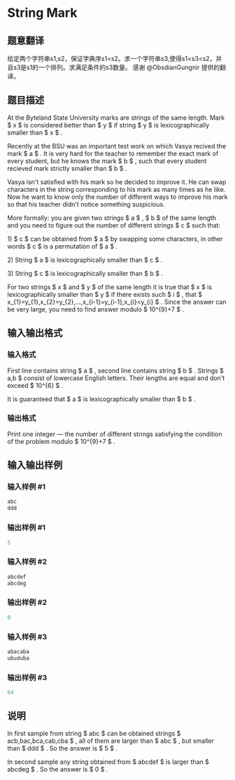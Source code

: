 # String Mark

## 题意翻译

给定两个字符串s1,s2，保证字典序s1<s2。求一个字符串s3,使得s1<s3<s2，并且s3是s1的一个排列。求满足条件的s3数量。 感谢 @ObsdianGungnir 提供的翻译。

## 题目描述

At the Byteland State University marks are strings of the same length. Mark $ x $ is considered better than $ y $ if string $ y $ is lexicographically smaller than $ x $ .

Recently at the BSU was an important test work on which Vasya recived the mark $ a $ . It is very hard for the teacher to remember the exact mark of every student, but he knows the mark $ b $ , such that every student recieved mark strictly smaller than $ b $ .

Vasya isn't satisfied with his mark so he decided to improve it. He can swap characters in the string corresponding to his mark as many times as he like. Now he want to know only the number of different ways to improve his mark so that his teacher didn't notice something suspicious.

More formally: you are given two strings $ a $ , $ b $ of the same length and you need to figure out the number of different strings $ c $ such that:

1\) $ c $ can be obtained from $ a $ by swapping some characters, in other words $ c $ is a permutation of $ a $ .

2\) String $ a $ is lexicographically smaller than $ c $ .

3\) String $ c $ is lexicographically smaller than $ b $ .

For two strings $ x $ and $ y $ of the same length it is true that $ x $ is lexicographically smaller than $ y $ if there exists such $ i $ , that $ x_{1}=y_{1},x_{2}=y_{2},...,x_{i-1}=y_{i-1},x_{i}<y_{i} $ . Since the answer can be very large, you need to find answer modulo $ 10^{9}+7 $ .

## 输入输出格式

### 输入格式

First line contains string $ a $ , second line contains string $ b $ . Strings $ a,b $ consist of lowercase English letters. Their lengths are equal and don't exceed $ 10^{6} $ .

It is guaranteed that $ a $ is lexicographically smaller than $ b $ .

### 输出格式

Print one integer — the number of different strings satisfying the condition of the problem modulo $ 10^{9}+7 $ .

## 输入输出样例

### 输入样例 #1

```cpp
abc
ddd

```
### 输出样例 #1

```cpp
5

```
### 输入样例 #2

```cpp
abcdef
abcdeg

```
### 输出样例 #2

```cpp
0

```
### 输入样例 #3

```cpp
abacaba
ubuduba

```
### 输出样例 #3

```cpp
64

```
## 说明

In first sample from string $ abc $ can be obtained strings $ acb,bac,bca,cab,cba $ , all of them are larger than $ abc $ , but smaller than $ ddd $ . So the answer is $ 5 $ .

In second sample any string obtained from $ abcdef $ is larger than $ abcdeg $ . So the answer is $ 0 $ .

